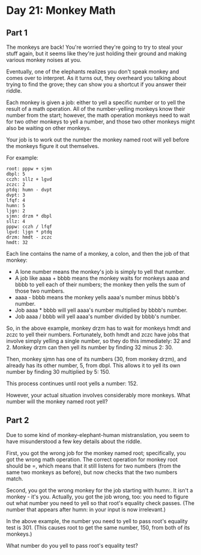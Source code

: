 # Day 21: Monkey Math

## Part 1

The monkeys are back! You're worried they're going to try to steal your stuff again, but it seems like they're just holding their ground and making various monkey noises at you.

Eventually, one of the elephants realizes you don't speak monkey and comes over to interpret. As it turns out, they overheard you talking about trying to find the grove; they can show you a shortcut if you answer their riddle.

Each monkey is given a job: either to yell a specific number or to yell the result of a math operation. All of the number-yelling monkeys know their number from the start; however, the math operation monkeys need to wait for two other monkeys to yell a number, and those two other monkeys might also be waiting on other monkeys.

Your job is to work out the number the monkey named root will yell before the monkeys figure it out themselves.

For example:
```
root: pppw + sjmn
dbpl: 5
cczh: sllz + lgvd
zczc: 2
ptdq: humn - dvpt
dvpt: 3
lfqf: 4
humn: 5
ljgn: 2
sjmn: drzm * dbpl
sllz: 4
pppw: cczh / lfqf
lgvd: ljgn * ptdq
drzm: hmdt - zczc
hmdt: 32
```
Each line contains the name of a monkey, a colon, and then the job of that monkey:

 - A lone number means the monkey's job is simply to yell that number.
 - A job like aaaa + bbbb means the monkey waits for monkeys aaaa and bbbb to yell each of their numbers; the monkey then yells the sum of those two numbers.
 - aaaa - bbbb means the monkey yells aaaa's number minus bbbb's number.
 - Job aaaa * bbbb will yell aaaa's number multiplied by bbbb's number.
 - Job aaaa / bbbb will yell aaaa's number divided by bbbb's number.

So, in the above example, monkey drzm has to wait for monkeys hmdt and zczc to yell their numbers. Fortunately, both hmdt and zczc have jobs that involve simply yelling a single number, so they do this immediately: 32 and 2. Monkey drzm can then yell its number by finding 32 minus 2: 30.

Then, monkey sjmn has one of its numbers (30, from monkey drzm), and already has its other number, 5, from dbpl. This allows it to yell its own number by finding 30 multiplied by 5: 150.

This process continues until root yells a number: 152.

However, your actual situation involves considerably more monkeys. What number will the monkey named root yell?

## Part 2

Due to some kind of monkey-elephant-human mistranslation, you seem to have misunderstood a few key details about the riddle.

First, you got the wrong job for the monkey named root; specifically, you got the wrong math operation. The correct operation for monkey root should be =, which means that it still listens for two numbers (from the same two monkeys as before), but now checks that the two numbers match.

Second, you got the wrong monkey for the job starting with humn:. It isn't a monkey - it's you. Actually, you got the job wrong, too: you need to figure out what number you need to yell so that root's equality check passes. (The number that appears after humn: in your input is now irrelevant.)

In the above example, the number you need to yell to pass root's equality test is 301. (This causes root to get the same number, 150, from both of its monkeys.)

What number do you yell to pass root's equality test?

